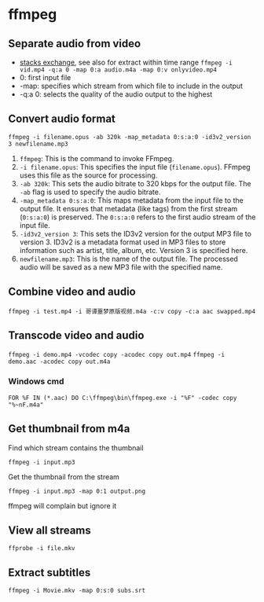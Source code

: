 # ffmpeg

## Separate audio from video

- [stacks exchange](https://stackoverflow.com/questions/9913032/how-can-i-extract-audio-from-video-with-ffmpeg#), see also for extract within time range
`ffmpeg -i vid.mp4 -q:a 0 -map 0:a audio.m4a -map 0:v onlyvideo.mp4`
- 0: first input file
- -map: specifies which stream from which file to include in the output
- -q:a 0: selects the quality of the audio output to the highest 

## Convert audio format

`ffmpeg -i filename.opus -ab 320k -map_metadata 0:s:a:0 -id3v2_version 3 newfilename.mp3`
1. `ffmpeg`: This is the command to invoke FFmpeg.
2. `-i filename.opus`: This specifies the input file (`filename.opus`). FFmpeg uses this file as the source for processing.
3. `-ab 320k`: This sets the audio bitrate to 320 kbps for the output file. The `-ab` flag is used to specify the audio bitrate.
4. `-map_metadata 0:s:a:0`: This maps metadata from the input file to the output file. It ensures that metadata (like tags) from the first stream (`0:s:a:0`) is preserved. The `0:s:a:0` refers to the first audio stream of the input file.
5. `-id3v2_version 3`: This sets the ID3v2 version for the output MP3 file to version 3. ID3v2 is a metadata format used in MP3 files to store information such as artist, title, album, etc. Version 3 is specified here.
6. `newfilename.mp3`: This is the name of the output file. The processed audio will be saved as a new MP3 file with the specified name.

## Combine video and audio

`ffmpeg -i test.mp4 -i 哥谭噩梦原版视频.m4a -c:v copy -c:a aac swapped.mp4`

## Transcode video and audio

`ffmpeg -i demo.mp4 -vcodec copy -acodec copy out.mp4`
`ffmpeg -i demo.aac -acodec copy out.m4a`

### Windows cmd

`FOR %F IN (*.aac) DO C:\ffmpeg\bin\ffmpeg.exe -i "%F" -codec copy "%~nF.m4a"`

## Get thumbnail from m4a

Find which stream contains the thumbnail
```
ffmpeg -i input.mp3
```

Get the thumbnail from the stream
```
ffmpeg -i input.mp3 -map 0:1 output.png
```

ffmpeg will complain but ignore it

## View all streams

`ffprobe -i file.mkv`

## Extract subtitles

```
ffmpeg -i Movie.mkv -map 0:s:0 subs.srt
```